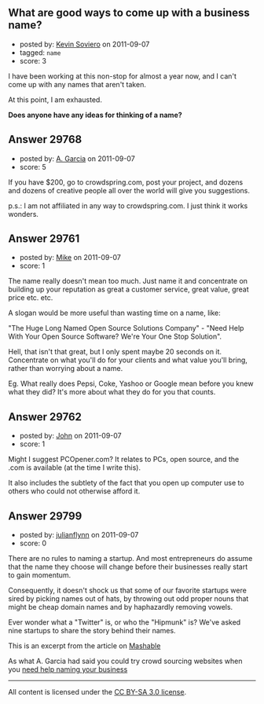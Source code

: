 ## What are good ways to come up with a business name?

- posted by: [Kevin Soviero](https://stackexchange.com/users/-1/12409-kevin-soviero) on 2011-09-07
- tagged: `name`
- score: 3

I have been working at this non-stop for almost a year now, and I can't come up with any names that aren't taken.

At this point, I am exhausted.

**Does anyone have any ideas for thinking of a name?**


## Answer 29768

- posted by: [A. Garcia](https://stackexchange.com/users/-1/1659-a-garcia) on 2011-09-07
- score: 5

If you have $200, go to crowdspring.com, post your project, and dozens and dozens of creative people all over the world will give you suggestions. 

p.s.: I am not affiliated in any way to crowdspring.com. I just think it works wonders.


## Answer 29761

- posted by: [Mike](https://stackexchange.com/users/-1/11945-mike) on 2011-09-07
- score: 1

The name really doesn't mean too much. Just name it and concentrate on building up your reputation as great a customer service, great value, great price etc. etc.

A slogan would be more useful than wasting time on a name, like:

"The Huge Long Named Open Source Solutions Company" - "Need Help With Your Open Source Software? We're Your One Stop Solution".

Hell, that isn't that great, but I only spent maybe 20 seconds on it. Concentrate on what you'll do for your clients and what value you'll bring, rather than worrying about a name.

Eg. What really does Pepsi, Coke, Yashoo or Google mean before you knew what they did? It's more about what they do for you that counts.



## Answer 29762

- posted by: [John](https://stackexchange.com/users/-1/13157-john) on 2011-09-07
- score: 1

Might I suggest PCOpener.com? It relates to PCs, open source, and the .com is available (at the time I write this).

It also includes the subtlety of the fact that you open up computer use to others who could not otherwise afford it.


## Answer 29799

- posted by: [julianflynn](https://stackexchange.com/users/-1/13206-julianflynn) on 2011-09-07
- score: 0

<p>There are no rules to naming a startup. And most entrepreneurs do assume that the name they choose will change before their businesses really start to gain momentum.</p>

<p>Consequently, it doesn't shock us that some of our favorite startups were sired by picking names out of hats, by throwing out odd proper nouns that might be cheap domain names and by haphazardly removing vowels.</p>

<p>Ever wonder what a "Twitter" is, or who the "Hipmunk" is? We've asked nine startups to share the story behind their names.</p>

<p>This is an excerpt from the article on <a href="http://mashable.com/2011/09/05/startup-names/" rel="nofollow">Mashable</a></p>

<p>As what A. Garcia had said you could try crowd sourcing websites when you <a href="http://www.squadhelp.com/" rel="nofollow">need help naming your business</a></p>




---

All content is licensed under the [CC BY-SA 3.0 license](https://creativecommons.org/licenses/by-sa/3.0/).

